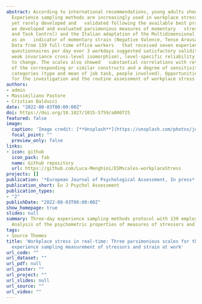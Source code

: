 ```yaml
---
abstract: According to international recommendations, young adults should sleep at
  Experience sampling methods are increasingly used in workplace stress assessment, 
  yet rarely developed and   validated following the available best practices. Here, 
  we developed and evaluated parsimonious measures of momentary   stressors (Task Demand 
  and Task Control) and the Italian adaptation of the Multidimensional Mood Questionnaire 
  as an   indicator of momentary strain (Negative Valence, Tense Arousal, and Fatigue). 
  Data from 139 full-time office workers   that received seven experience sampling 
  questionnaires per day over 3 workdays suggested satisfactory validity (including 
  weak invariance cross-level isomorphism), level-specific reliability, and sensitivity 
  to change. The scales also showed   substantial correlations with retrospective measures 
  of the corresponding or similar constructs and a degree of sensitivity to work sampling 
  categories (type and mean of job task, people involved). Opportunities and recommendations 
  for the investigation and the routine assessment of workplace stress are discussed.
authors:
- admin
- Massimiliano Pastore
- Cristian Balducci
date: "2022-08-03T00:00:00Z"
doi: https://doi.org/10.1027/1015-5759/a000725
featured: false
image:
  caption: 'Image credit: [**Unsplash**](https://unsplash.com/photos/jdD8gXaTZsc)'
  focal_point: ""
  preview_only: false
links:
- icon: github
  icon_pack: fab
  name: Github repository
  url: https://github.com/Luca-Menghini/ESMscales-workplaceStress
projects: []
publication: '*European Journal of Psychological Assessment, In press*'
publication_short: Eu J Psychol Assessment
publication_types:
- "2"
publishDate: "2022-08-03T00:00:00Z"
show_homepage: true
slides: null
summary: Three-day experience sampling methods protocol with 139 employees.
  Analysis of the psychometric properties of measures of stressors and strain.
tags:
- Source Themes
title: 'Workplace stress in real-time: Three parsimonious scales for the
  experience sampling measurement of stressors and strain at work'
url_code: ""
url_dataset: ""
url_pdf: null
url_poster: ""
url_project: ""
url_slides: null
url_source: ""
url_video: ""
---
```

